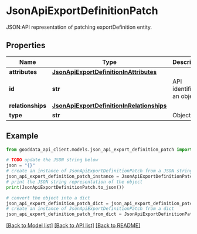 # JsonApiExportDefinitionPatch

JSON:API representation of patching exportDefinition entity.

## Properties

Name | Type | Description | Notes
------------ | ------------- | ------------- | -------------
**attributes** | [**JsonApiExportDefinitionInAttributes**](JsonApiExportDefinitionInAttributes.md) |  | [optional] 
**id** | **str** | API identifier of an object | 
**relationships** | [**JsonApiExportDefinitionInRelationships**](JsonApiExportDefinitionInRelationships.md) |  | [optional] 
**type** | **str** | Object type | 

## Example

```python
from gooddata_api_client.models.json_api_export_definition_patch import JsonApiExportDefinitionPatch

# TODO update the JSON string below
json = "{}"
# create an instance of JsonApiExportDefinitionPatch from a JSON string
json_api_export_definition_patch_instance = JsonApiExportDefinitionPatch.from_json(json)
# print the JSON string representation of the object
print(JsonApiExportDefinitionPatch.to_json())

# convert the object into a dict
json_api_export_definition_patch_dict = json_api_export_definition_patch_instance.to_dict()
# create an instance of JsonApiExportDefinitionPatch from a dict
json_api_export_definition_patch_from_dict = JsonApiExportDefinitionPatch.from_dict(json_api_export_definition_patch_dict)
```
[[Back to Model list]](../README.md#documentation-for-models) [[Back to API list]](../README.md#documentation-for-api-endpoints) [[Back to README]](../README.md)


